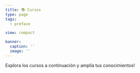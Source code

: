 ```yaml
---
title: 📚 Cursos
type: page
tags:
  - preface

view: compact

banner:
  caption: ''
  image: ''
---
```


Explora los cursos a continuación y amplía tus conocimientos!
